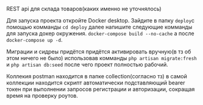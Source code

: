 REST api для склада товаров(каких именно не уточнялось)

Для запуска проекта откройте Docker desktop.
Зайдите в папку `deploy`с помощью комманды `cd deploy` далее напишите следующие комманды для запуска докер окружения. 
`docker-compose build --no-cache` а после  `docker-compose up -d`. 

Миграции и сидреы придётся придётся активировать вручную(в тз об этом ничего не было) использовав комманды `php artisan migrate:fresh `
и `php artisan db:seed` после чего проект полностью рабочий. 

Коллекия postman находится в папке collection(согласно тз) в самой коллекции находится скрипт автоматически подставляющий bearer токен
при выполнении запросов регистрации и авторизации, сокращая время на проверку роутов.


